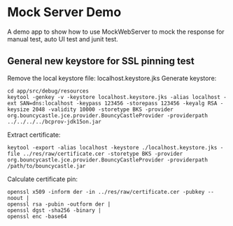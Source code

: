 # Mock Server Demo

A demo app to show how to use MockWebServer to mock the response for manual test, auto UI test and junit test. 

## General new keystore for SSL pinning test
Remove the local keystore file: localhost.keystore.jks
Generate keystore:
```
cd app/src/debug/resources
keytool -genkey -v -keystore localhost.keystore.jks -alias localhost -ext SAN=dns:localhost -keypass 123456 -storepass 123456 -keyalg RSA -keysize 2048 -validity 10000 -storetype BKS -provider org.bouncycastle.jce.provider.BouncyCastleProvider -providerpath ../../../../bcprov-jdk15on.jar
```
Extract certificate:
```
keytool -export -alias localhost -keystore ./localhost.keystore.jks -file ../res/raw/certificate.cer -storetype BKS -provider org.bouncycastle.jce.provider.BouncyCastleProvider -providerpath /path/to/bouncycastle.jar
```
Calculate certificate pin:
```
openssl x509 -inform der -in ../res/raw/certificate.cer -pubkey --noout |
openssl rsa -pubin -outform der |
openssl dgst -sha256 -binary |
openssl enc -base64
```
